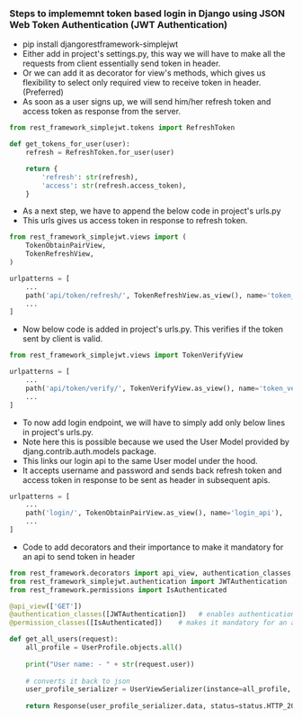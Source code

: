 ### Steps to implememnt token based login in Django using JSON Web Token Authentication (JWT Authentication)
- pip install djangorestframework-simplejwt
- Either add in project's settings.py, this way we will have to make all the requests from client essentially send token in header.
- Or we can add it as decorator for view's methods, which gives us flexibility to select only required view to receive token in header. (Preferred)
- As soon as a user signs up, we will send him/her refresh token and access token as response from the server.
```python
from rest_framework_simplejwt.tokens import RefreshToken

def get_tokens_for_user(user):
    refresh = RefreshToken.for_user(user)

    return {
        'refresh': str(refresh),
        'access': str(refresh.access_token),
    }
```
- As a next step, we have to append the below code in project's urls.py
- This urls gives us access token in response to refresh token.
```python
from rest_framework_simplejwt.views import (
    TokenObtainPairView,
    TokenRefreshView,
)

urlpatterns = [
    ...
    path('api/token/refresh/', TokenRefreshView.as_view(), name='token_refresh'),
    ...
]
```
- Now below code is added in project's urls.py. This verifies if the token sent by client is valid.
```python
from rest_framework_simplejwt.views import TokenVerifyView

urlpatterns = [
    ...
    path('api/token/verify/', TokenVerifyView.as_view(), name='token_verify'),
    ...
]
```
- To now add login endpoint, we will have to simply add only below lines in project's urls.py.
- Note here this is possible because we used the User Model provided by djang.contrib.auth.models package.
- This links our login api to the same User model under the hood.
- It accepts username and password and sends back refresh token and access token in response to be sent as header in subsequent apis.
```python
urlpatterns = [
    ...
    path('login/', TokenObtainPairView.as_view(), name='login_api'),
    ...
]
```
- Code to add decorators and their importance to make it mandatory for an api to send token in header
```python
from rest_framework.decorators import api_view, authentication_classes, permission_classes
from rest_framework_simplejwt.authentication import JWTAuthentication
from rest_framework.permissions import IsAuthenticated

@api_view(['GET'])
@authentication_classes([JWTAuthentication])   # enables authentication of the user, fills the request.user variable (Anonymous if token not send, otherwise username associated with the user)
@permission_classes([IsAuthenticated])    # makes it mandatory for an api to send token in header

def get_all_users(request):
    all_profile = UserProfile.objects.all()
    
    print("User name: - " + str(request.user))
    
    # converts it back to json
    user_profile_serializer = UserViewSerializer(instance=all_profile, many=True)
    
    return Response(user_profile_serializer.data, status=status.HTTP_200_OK)
```
